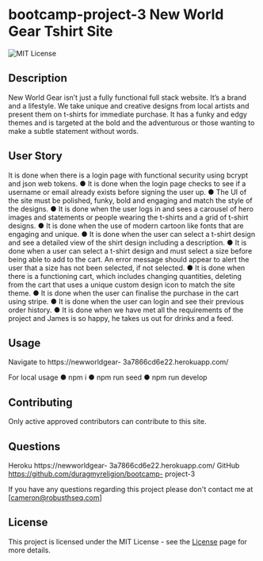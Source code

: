 
# bootcamp-project-3 New World Gear Tshirt Site
 
 ![MIT License](https://img.shields.io/badge/License-MIT-green)
  
## Description
  
New World Gear isn’t just a fully functional full stack website. It’s a brand and a lifestyle.
We take unique and creative designs from local artists and present them on t-shirts for immediate purchase.
It has a funky and edgy themes and is targeted at the bold and the adventurous or those wanting to make a subtle statement without words.
  
## User Story
It is done when there is a login page with functional security using bcrypt and json web tokens.
● It is done when the login page checks to see if a username or email already exists before signing the user up.
● The UI of the site must be polished, funky, bold and engaging and match the style of the designs.
● It is done when the user logs in and sees a carousel of hero images and statements or people wearing the t-shirts and a grid of t-shirt designs.
● It is done when the use of modern cartoon like fonts that are engaging and unique.
● It is done when the user can select a t-shirt design and see a detailed view of the shirt design including a description.
● It is done when a user can select a t-shirt design and must select a size before being able to add to the cart. An error
message should appear to alert the user that a size has not been selected, if not selected.
● It is done when there is a functioning cart, which includes changing quantities, deleting from the cart that uses a unique custom design icon to match the site theme.
● It is done when the user can finalise the purchase in the cart using stripe.
● It is done when the user can login and see their previous order history.
● It is done when we have met all the requirements of the project and James is so happy, he takes us out for drinks and a feed.  
  
## Usage
  
Navigate to https://newworldgear- 3a7866cd6e22.herokuapp.com/

For local usage
● npm i
● npm run seed
● npm run develop
  
  
## Contributing
  
Only active approved contributors can contribute to this site.
  
## Questions
  
Heroku https://newworldgear- 3a7866cd6e22.herokuapp.com/
GitHub https://github.com/duragmyreligion/bootcamp- project-3
  
If you have any questions regarding this project please don't contact me at [cameron@robusthseq.com]
  
          
## License
          
This project is licensed under the MIT License - see the [License](https://choosealicense.com/licenses/mit/) page for more details.


    

